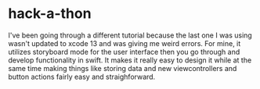 # hack-a-thon

I've been going through a different tutorial because the last one I was using wasn't updated to xcode 13 and was giving me weird errors. For mine, it utilizes storyboard mode for the user interface then you go through and develop functionality in swift. It makes it really easy to design it while at the same time making things like storing data and new viewcontrollers and button actions fairly easy and straighforward.
